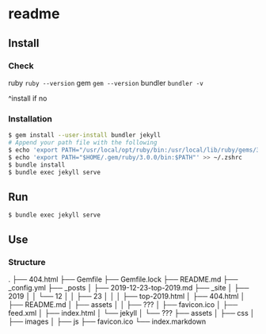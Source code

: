 # readme

## Install

### Check

ruby
`ruby --version`
gem
`gem --version`
bundler
`bundler -v`

^install if no

### Installation

```bash
$ gem install --user-install bundler jekyll
# Append your path file with the following
$ echo 'export PATH="/usr/local/opt/ruby/bin:/usr/local/lib/ruby/gems/3.0.0/bin:$PATH"' >> ~/.zshrc
$ echo 'export PATH="$HOME/.gem/ruby/3.0.0/bin:$PATH"' >> ~/.zshrc
$ bundle install
$ bundle exec jekyll serve
```

## Run

`$ bundle exec jekyll serve`

## Use

### Structure

.
├── 404.html
├── Gemfile
├── Gemfile.lock
├── README.md
├── _config.yml
├── _posts
│   ├── 2019-12-23-top-2019.md
├── _site
│   ├── 2019
│   │   └── 12
│   │       ├── 23
│   │       │   ├── top-2019.html
│   ├── 404.html
│   ├── README.md
│   ├── assets
│   │   ├── ???
│   ├── favicon.ico
│   ├── feed.xml
│   ├── index.html
│   └── jekyll
│       └── ???
├── assets
│   ├── css
│   ├── images
│   ├── js
├── favicon.ico
└── index.markdown